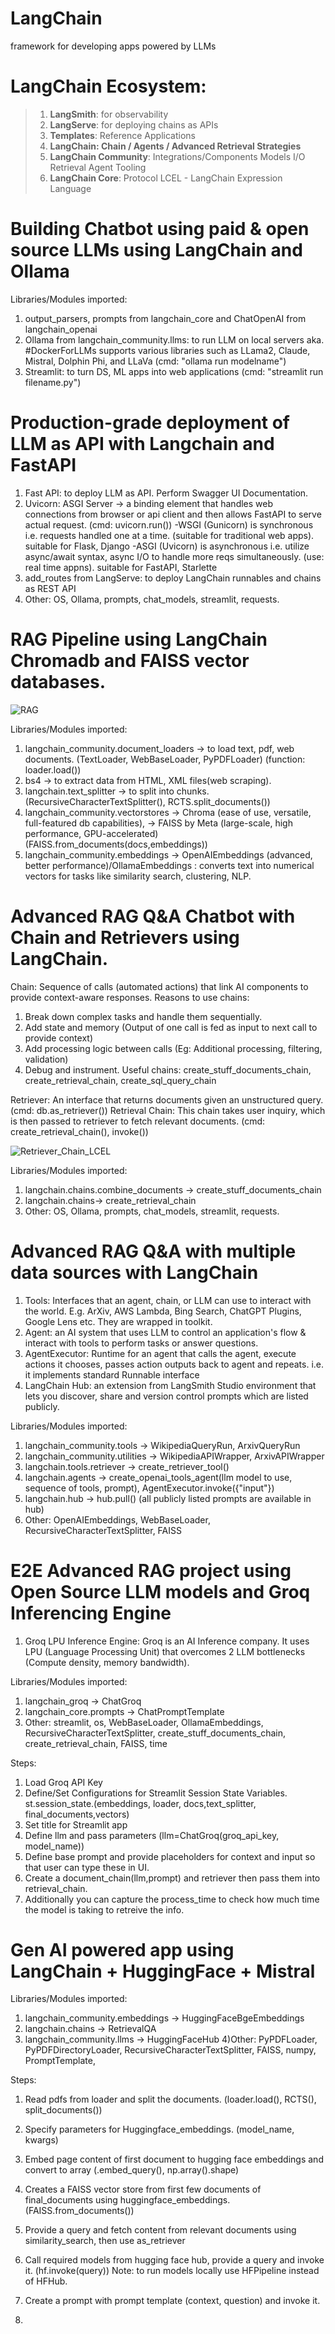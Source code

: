 # LangChain
framework for developing apps powered by LLMs

# **LangChain Ecosystem:**
 >    1. **LangSmith**: for observability
 >    2. **LangServe**: for deploying chains as APIs
 >    3. **Templates**: Reference Applications
 >    4. **LangChain: Chain / Agents / Advanced Retrieval Strategies**
 >    5. **LangChain Community**: Integrations/Components
                    Models I/O
                    Retrieval
                    Agent Tooling
 >    6. **LangChain Core**: Protocol
                    LCEL - LangChain Expression Language

 # Building Chatbot using paid & open source LLMs using LangChain and Ollama
 Libraries/Modules imported: 
1. output_parsers, prompts from langchain_core and ChatOpenAI from langchain_openai
2. Ollama from langchain_community.llms: to run LLM on local servers aka. #DockerForLLMs supports various libraries such as LLama2, Claude, Mistral, Dolphin Phi, and LLaVa (cmd: "ollama run modelname")
3. Streamlit: to turn DS, ML apps into web applications (cmd: "streamlit run filename.py")

 # Production-grade deployment of LLM as API with Langchain and FastAPI
1. Fast API: to deploy LLM as API. Perform Swagger UI Documentation.
2. Uvicorn: ASGI Server -> a binding element that handles web connections from browser or api client and then allows FastAPI to serve actual request. (cmd: uvicorn.run())
   -WSGI (Gunicorn) is synchronous i.e. requests handled one at a time. (suitable for traditional web apps). suitable for Flask, Django
   -ASGI (Uvicorn) is asynchronous i.e. utilize async/await syntax, async I/O to handle more reqs simultaneously. (use: real time appns). suitable for FastAPI, Starlette    
3. add_routes from LangServe: to deploy LangChain runnables and chains as REST API
4. Other: OS, Ollama, prompts, chat_models, streamlit, requests.

 # RAG Pipeline using LangChain Chromadb and FAISS vector databases.
![RAG](https://github.com/user-attachments/assets/5ead9382-0ec4-40d8-bc4f-a512b7572b62)

Libraries/Modules imported: 
1. langchain_community.document_loaders -> to load text, pdf, web documents. (TextLoader, WebBaseLoader, PyPDFLoader) (function: loader.load())
2. bs4 -> to extract data from HTML, XML files(web scraping).
3. langchain.text_splitter -> to split into chunks. (RecursiveCharacterTextSplitter(), RCTS.split_documents())
4. langchain_community.vectorstores -> Chroma (ease of use, versatile, full-featured db capabilities),
                                    -> FAISS by Meta (large-scale, high performance, GPU-accelerated) (FAISS.from_documents(docs,embeddings))
6. langchain_community.embeddings -> OpenAIEmbeddings (advanced, better performance)/OllamaEmbeddings : converts text into numerical vectors for tasks like similarity search, clustering, NLP. 

# Advanced RAG Q&A Chatbot with Chain and Retrievers using LangChain.

Chain: Sequence of calls (automated actions) that link AI components to provide context-aware responses.
Reasons to use chains: 
1. Break down complex tasks and handle them sequentially.
2. Add state and memory (Output of one call is fed as input to next call to provide context)
3. Add processing logic between calls (Eg: Additional processing, filtering, validation)
4. Debug and instrument.
Useful chains: create_stuff_documents_chain, create_retrieval_chain, create_sql_query_chain

Retriever: An interface that returns documents given an unstructured query. (cmd: db.as_retriever())
Retrieval Chain: This chain takes user inquiry, which is then passed to retriever to fetch relevant documents. (cmd: create_retrieval_chain(), invoke())

![Retriever_Chain_LCEL](https://github.com/user-attachments/assets/8f2f9dfa-fec8-4c30-9105-645a140cf2aa)

Libraries/Modules imported:
1. langchain.chains.combine_documents -> create_stuff_documents_chain
2. langchain.chains-> create_retrieval_chain
3. Other: OS, Ollama, prompts, chat_models, streamlit, requests.

# Advanced RAG Q&A with multiple data sources with LangChain
1. Tools: Interfaces that an agent, chain, or LLM can use to interact with the world. E.g. ArXiv, AWS Lambda, Bing Search, ChatGPT Plugins, Google Lens etc.
   They are wrapped in toolkit.
2. Agent: an AI system that uses LLM to control an application's flow & interact with tools to perform tasks or answer questions.
3. AgentExecutor: Runtime for an agent that calls the agent, execute actions it chooses, passes action outputs back to agent and repeats. i.e. it implements standard Runnable interface  
4. LangChain Hub: an extension from LangSmith Studio environment that lets you discover, share and version control prompts which are listed publicly.

Libraries/Modules imported:
1. langchain_community.tools -> WikipediaQueryRun, ArxivQueryRun
2. langchain_community.utilities -> WikipediaAPIWrapper, ArxivAPIWrapper
3. langchain.tools.retriever -> create_retriever_tool()
4. langchain.agents -> create_openai_tools_agent(llm model to use, sequence of tools, prompt), AgentExecutor.invoke({"input"})
5. langchain.hub -> hub.pull()  (all publicly listed prompts are available in hub)
6. Other: OpenAIEmbeddings, WebBaseLoader, RecursiveCharacterTextSplitter, FAISS

# E2E Advanced RAG project using Open Source LLM models and Groq Inferencing Engine
1. Groq LPU Inference Engine: Groq is an AI Inference company. It uses LPU (Language Processing Unit) that overcomes 2 LLM bottlenecks (Compute density, memory bandwidth).

Libraries/Modules imported:
1. langchain_groq -> ChatGroq 
2. langchain_core.prompts -> ChatPromptTemplate
3. Other: streamlit, os, WebBaseLoader, OllamaEmbeddings, RecursiveCharacterTextSplitter, create_stuff_documents_chain, create_retrieval_chain, FAISS, time

Steps:
1) Load Groq API Key
2) Define/Set Configurations for Streamlit Session State Variables.         st.session_state.(embeddings, loader, docs,text_splitter, final_documents,vectors)
3) Set title for Streamlit app
4) Define llm and pass parameters (llm=ChatGroq(groq_api_key, model_name))
5) Define base prompt and provide placeholders for context and input so that user can type these in UI.
6) Create a document_chain(llm,prompt) and retriever then pass them into retrieval_chain.
7) Additionally you can capture the process_time to check how much time the model is taking to retreive the info.
   
# Gen AI powered app using LangChain + HuggingFace + Mistral

Libraries/Modules imported: 
1) langchain_community.embeddings -> HuggingFaceBgeEmbeddings
2) langchain.chains -> RetrievalQA
3) langchain_community.llms -> HuggingFaceHub
4)Other: PyPDFLoader, PyPDFDirectoryLoader, RecursiveCharacterTextSplitter, FAISS, numpy, PromptTemplate,

Steps: 
1) Read pdfs from loader and split the documents. (loader.load(), RCTS(), split_documents())
2) Specify parameters for Huggingface_embeddings. (model_name, kwargs)
3) Embed page content of first document to hugging face embeddings and convert to array (.embed_query(), np.array().shape)
4) Creates a FAISS vector store from first few documents of final_documents using huggingface_embeddings. (FAISS.from_documents())
5) Provide a query and fetch content from relevant documents using similarity_search, then use as_retriever
6) Call required models from hugging face hub, provide a query and invoke it. (hf.invoke(query))
   Note: to run models locally use HFPipeline instead of HFHub.
7) Create a prompt with prompt template (context, question) and invoke it.

9) 
